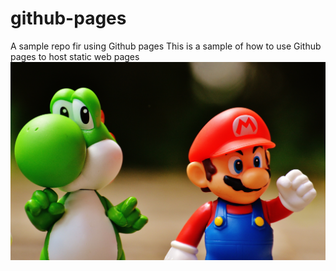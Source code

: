 # github-pages
A sample repo fir using Github pages
This is a sample of how to use Github pages to host static web pages
![Mario Image](https://github.com/Mayesamomo/github-pages/blob/main/images/mario.jpg)
